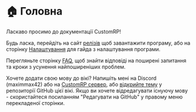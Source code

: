 # 🏠 Головна

Ласкаво просимо до документації CustomRP!

Будь ласка, перейдіть на сайт [релізів](https://github.com/maximmax42/Discord-CustomRP/releases) щоб завантажити програму, або на сторінку  [Налаштування](setting-up.md) для гайда з налаштування програми.

Перегляньте сторінку [FAQ](faq.md), щоб знайти відповіді на поширені запитання та кроки з усунення найпоширеніших проблем.

Хочете додати свою мову до вікі? Напишіть мені на Discord (maximmax42) або на [CustomRP сервер](https://www.customrp.xyz/discordserver), або [відкрийте тему](https://github.com/maximmax42/CustomRP-docs/issues/new?title=New%20language:%20\[put%20your%20language%20here]) у репозиторії GitHub цієї вікі. Якщо ви хочете відредагувати існуючу мову - скористайтеся посиланням "Редагувати на GitHub" у правому меню перекладеної сторінки.
